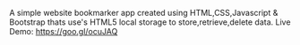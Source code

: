 A simple website bookmarker app created using HTML,CSS,Javascript & Bootstrap thats use's HTML5 local storage to store,retrieve,delete data.
Live Demo: https://goo.gl/ocuJAQ
